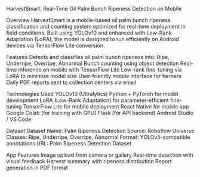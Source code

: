 HarvestSmart: Real-Time Oil Palm Bunch Ripeness Detection on Mobile


Overview
HarvestSmart is a mobile-based oil palm bunch ripeness classification and counting system optimized for real-time deployment in field conditions. Built using YOLOv10 and enhanced with Low-Rank Adaptation (LoRA), the model is designed to run efficiently on Android devices via TensorFlow Lite conversion.

Features
Detects and classifies oil palm bunch ripeness into: Ripe, Underripe, Overripe, Abnormal
Bunch counting using object detection
Real-time inference on mobile with TensorFlow Lite
Low-rank fine-tuning via LoRA to minimize model size
User-friendly mobile interface for farmers
Daily PDF reports sent to collection centers via email

Technologies Used
YOLOv10 (Ultralytics)
Python + PyTorch for model development
LoRA (Low-Rank Adaptation) for parameter-efficient fine-tuning
TensorFlow Lite for mobile deployment
React Native for mobile app
Google Colab (for training with GPU)
Flask (for API backend)
Android Studio / VS Code

Dataset
Dataset Name: Palm Ripeness Detection
Source: Roboflow Universe
Classes: Ripe, Underripe, Overripe, Abnormal
Format: YOLOv5-compatible annotations
URL: Palm Ripeness Detection Dataset

App Features
Image upload from camera or gallery
Real-time detection with visual feedback
Harvest summary with ripeness distribution
Report generation in PDF format


